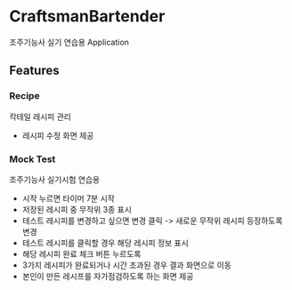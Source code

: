 # CraftsmanBartender
조주기능사 실기 연습용 Application

## Features

### Recipe
칵테일 레시피 관리

- 레시피 수정 화면 제공

### Mock Test
조주기능사 실기시험 연습용

- 시작 누르면 타이머 7분 시작
- 저장된 레시피 중 무작위 3종 표시
- 테스트 레시피를 변경하고 싶으면 변경 클릭 -> 새로운 무작위 레시피 등장하도록 변경
- 테스트 레시피를 클릭할 경우 해당 레시피 정보 표시
- 해당 레시피 완료 체크 버튼 누르도록
- 3가지 레시피가 완료되거나 시간 초과된 경우 결과 화면으로 이동
- 본인이 만든 레시프를 자가점검하도록 하는 화면 제공
